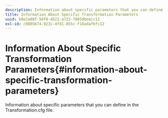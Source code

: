 ```yaml
---
description: Information about specific parameters that you can define in the Transformation.cfg file.
title: Information About Specific Transformation Parameters
uuid: b8e1a80f-58f8-4b22-a722-70859beecc12
exl-id: c0885674-923c-4fd1-855c-f18adafbfc12
---
```

# Information About Specific Transformation Parameters{#information-about-specific-transformation-parameters}

Information about specific parameters that you can define in the Transformation.cfg file.
